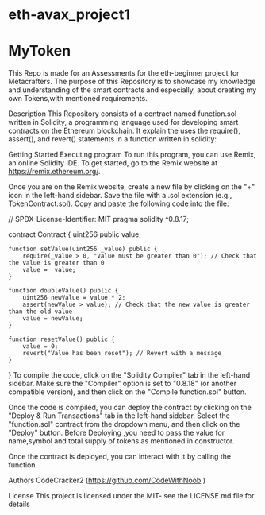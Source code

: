 # eth-avax_project1

# MyToken

This Repo is made for an Assessments for the eth-beginner project for Metacrafters. The purpose of this Repository is to showcase my knowledge and understanding of the smart contracts and especially, about creating my own Tokens,with mentioned requirements.

Description
This Repository consists of a contract named function.sol written in Solidity, a programming language used for developing smart contracts on the Ethereum blockchain. It explain the uses the require(), assert(), and revert() statements in a function written in solidity:

Getting Started
Executing program
To run this program, you can use Remix, an online Solidity IDE. To get started, go to the Remix website at https://remix.ethereum.org/.

Once you are on the Remix website, create a new file by clicking on the "+" icon in the left-hand sidebar. Save the file with a .sol extension (e.g., TokenContract.sol). Copy and paste the following code into the file:

// SPDX-License-Identifier: MIT
pragma solidity ^0.8.17;

contract Contract {
    uint256 public value;
    
    function setValue(uint256 _value) public {
        require(_value > 0, "Value must be greater than 0"); // Check that the value is greater than 0
        value = _value;
    }
    
    function doubleValue() public {
        uint256 newValue = value * 2;
        assert(newValue > value); // Check that the new value is greater than the old value
        value = newValue;
    }
    
    function resetValue() public {
        value = 0;
        revert("Value has been reset"); // Revert with a message
    }
}
To compile the code, click on the "Solidity Compiler" tab in the left-hand sidebar. Make sure the "Compiler" option is set to "0.8.18" (or another compatible version), and then click on the "Compile function.sol" button.

Once the code is compiled, you can deploy the contract by clicking on the "Deploy & Run Transactions" tab in the left-hand sidebar. Select the "function.sol" contract from the dropdown menu, and then click on the "Deploy" button. Before Deploying ,you need to pass the value for name,symbol and total supply of tokens as mentioned in constructor.

Once the contract is deployed, you can interact with it by calling the function.

Authors
CodeCracker2 (https://github.com/CodeWithNoob )

License
This project is licensed under the MIT- see the LICENSE.md file for details
